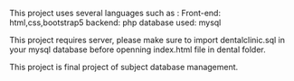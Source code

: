 This project uses several languages such as :
  Front-end: html,css,bootstrap5
  backend: php
  database used: mysql

This project requires server, please make sure to import dentalclinic.sql in your mysql database before openning index.html file in dental folder.

This project is final project of subject database management.
